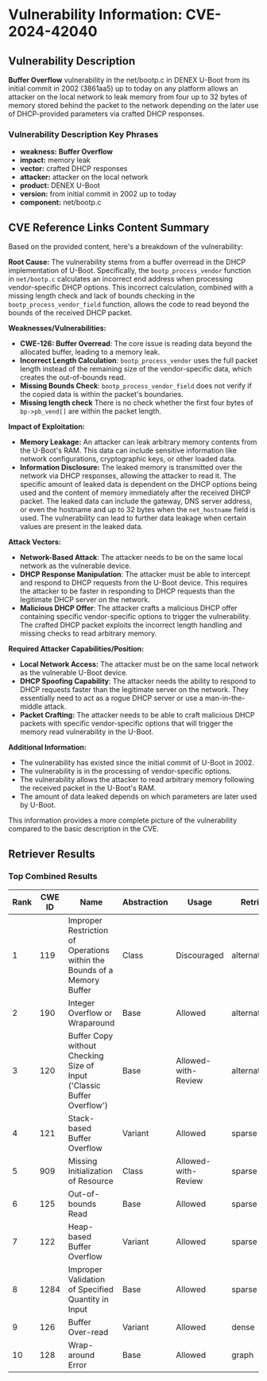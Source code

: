 # Vulnerability Information: CVE-2024-42040

## Vulnerability Description
**Buffer Overflow** vulnerability in the net/bootp.c in DENEX U-Boot from its initial commit in 2002 (3861aa5) up to today on any platform allows an attacker on the local network to leak memory from four up to 32 bytes of memory stored behind the packet to the network depending on the later use of DHCP-provided parameters via crafted DHCP responses.

### Vulnerability Description Key Phrases
- **weakness:** **Buffer Overflow**
- **impact:** memory leak
- **vector:** crafted DHCP responses
- **attacker:** attacker on the local network
- **product:** DENEX U-Boot
- **version:** from initial commit in 2002 up to today
- **component:** net/bootp.c

## CVE Reference Links Content Summary
Based on the provided content, here's a breakdown of the vulnerability:

**Root Cause:**
The vulnerability stems from a buffer overread in the DHCP implementation of U-Boot. Specifically, the `bootp_process_vendor` function in `net/bootp.c` calculates an incorrect end address when processing vendor-specific DHCP options. This incorrect calculation, combined with a missing length check and lack of bounds checking in the `bootp_process_vendor_field` function, allows the code to read beyond the bounds of the received DHCP packet.

**Weaknesses/Vulnerabilities:**
- **CWE-126: Buffer Overread**: The core issue is reading data beyond the allocated buffer, leading to a memory leak.
- **Incorrect Length Calculation**: `bootp_process_vendor` uses the full packet length instead of the remaining size of the vendor-specific data, which creates the out-of-bounds read.
- **Missing Bounds Check**: `bootp_process_vendor_field` does not verify if the copied data is within the packet's boundaries.
- **Missing length check** There is no check whether the first four bytes of `bp->pb_vend[]` are within the packet length.

**Impact of Exploitation:**
- **Memory Leakage:** An attacker can leak arbitrary memory contents from the U-Boot's RAM. This data can include sensitive information like network configurations, cryptographic keys, or other loaded data.
- **Information Disclosure:**  The leaked memory is transmitted over the network via DHCP responses, allowing the attacker to read it. The specific amount of leaked data is dependent on the DHCP options being used and the content of memory immediately after the received DHCP packet. The leaked data can include the gateway, DNS server address, or even the hostname and up to 32 bytes when the `net_hostname` field is used. The vulnerability can lead to further data leakage when certain values are present in the leaked data.

**Attack Vectors:**
- **Network-Based Attack**: The attacker needs to be on the same local network as the vulnerable device.
- **DHCP Response Manipulation**: The attacker must be able to intercept and respond to DHCP requests from the U-Boot device. This requires the attacker to be faster in responding to DHCP requests than the legitimate DHCP server on the network.
- **Malicious DHCP Offer**: The attacker crafts a malicious DHCP offer containing specific vendor-specific options to trigger the vulnerability. The crafted DHCP packet exploits the incorrect length handling and missing checks to read arbitrary memory.

**Required Attacker Capabilities/Position:**
- **Local Network Access:** The attacker must be on the same local network as the vulnerable U-Boot device.
- **DHCP Spoofing Capability**: The attacker needs the ability to respond to DHCP requests faster than the legitimate server on the network. They essentially need to act as a rogue DHCP server or use a man-in-the-middle attack.
- **Packet Crafting:** The attacker needs to be able to craft malicious DHCP packets with specific vendor-specific options that will trigger the memory read vulnerability in the U-Boot.

**Additional Information:**
- The vulnerability has existed since the initial commit of U-Boot in 2002.
- The vulnerability is in the processing of vendor-specific options.
- The vulnerability allows the attacker to read arbitrary memory following the received packet in the U-Boot's RAM.
- The amount of data leaked depends on which parameters are later used by U-Boot.

This information provides a more complete picture of the vulnerability compared to the basic description in the CVE.

## Retriever Results

### Top Combined Results

| Rank | CWE ID | Name | Abstraction | Usage  | Retrievers | Individual Scores |
|------|--------|------|-------------|-------|------------|-------------------|
| 1 | 119 | Improper Restriction of Operations within the Bounds of a Memory Buffer | Class | Discouraged | alternate_terms | 1.000 |
| 2 | 190 | Integer Overflow or Wraparound | Base | Allowed | alternate_terms | 0.800 |
| 3 | 120 | Buffer Copy without Checking Size of Input ('Classic Buffer Overflow') | Base | Allowed-with-Review | alternate_terms | 0.700 |
| 4 | 121 | Stack-based Buffer Overflow | Variant | Allowed | sparse | 0.358 |
| 5 | 909 | Missing Initialization of Resource | Class | Allowed-with-Review | sparse | 0.344 |
| 6 | 125 | Out-of-bounds Read | Base | Allowed | sparse | 0.338 |
| 7 | 122 | Heap-based Buffer Overflow | Variant | Allowed | sparse | 0.337 |
| 8 | 1284 | Improper Validation of Specified Quantity in Input | Base | Allowed | sparse | 0.337 |
| 9 | 126 | Buffer Over-read | Variant | Allowed | dense | 0.575 |
| 10 | 128 | Wrap-around Error | Base | Allowed | graph | 0.003 |

